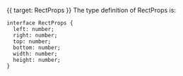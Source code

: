{{ target: RectProps }}
The type definition of RectProps is:
```
interface RectProps {
  left: number;
  right: number;
  top: number;
  bottom: number;
  width: number;
  height: number;
}
```